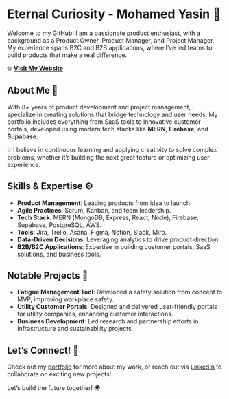 # Eternal Curiosity - Mohamed Yasin 🌟

Welcome to my GitHub! I am a passionate product enthusiast, with a background as a Product Owner, Product Manager, and Project Manager. My experience spans B2C and B2B applications, where I’ve led teams to build products that make a real difference.

🌐 **[Visit My Website](https://yasind24.github.io/eternal_curiosity/)**

## About Me 🚀

With 8+ years of product development and project management, I specialize in creating solutions that bridge technology and user needs. My portfolio includes everything from SaaS tools to innovative customer portals, developed using modern tech stacks like **MERN**, **Firebase**, and **Supabase**.

💡 I believe in continuous learning and applying creativity to solve complex problems, whether it’s building the next great feature or optimizing user experience.

## Skills & Expertise ⚙️
- **Product Management**: Leading products from idea to launch.
- **Agile Practices**: Scrum, Kanban, and team leadership.
- **Tech Stack**: MERN (MongoDB, Express, React, Node), Firebase, Supabase, PostgreSQL, AWS.
- **Tools**: Jira, Trello, Asana, Figma, Notion, Slack, Miro.
- **Data-Driven Decisions**: Leveraging analytics to drive product direction.
- **B2B/B2C Applications**: Expertise in building customer portals, SaaS solutions, and business tools.

## Notable Projects 💼
- **Fatigue Management Tool**: Developed a safety solution from concept to MVP, improving workplace safety.
- **Utility Customer Portals**: Designed and delivered user-friendly portals for utility companies, enhancing customer interactions.
- **Business Development**: Led research and partnership efforts in infrastructure and sustainability projects.

## Let’s Connect! 🤝
Check out my [portfolio](https://yasind24.github.io/eternal_curiosity/Portfolio/) for more about my work, or reach out via [LinkedIn](https://linkedin.com/in/yasin-m) to collaborate on exciting new projects!

Let’s build the future together! 🌍
